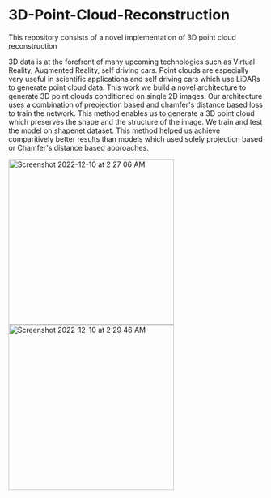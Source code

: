 # 3D-Point-Cloud-Reconstruction
This repository consists of a novel implementation of 3D point cloud reconstruction

3D data is at the forefront of many upcoming technologies such as Virtual Reality, Augmented Reality, self driving cars. Point clouds are especially very useful in scientific applications and self driving cars which use LiDARs to generate point cloud data. This work we build a novel architecture to generate 3D point clouds conditioned on single 2D images. Our architecture uses a combination of preojection based and chamfer's distance based loss to train the network. This method enables us to generate a 3D point cloud which preserves the shape and the structure of the image. We train and test the model on shapenet dataset. This method helped us achieve comparitively better results than models which used solely projection based or Chamfer's distance based approaches.


<img width="327" alt="Screenshot 2022-12-10 at 2 27 06 AM" src="https://user-images.githubusercontent.com/56645758/233227578-3533890a-d3fd-48d0-88cb-8b2c38a54acb.png">
<img width="327" alt="Screenshot 2022-12-10 at 2 29 46 AM" src="https://user-images.githubusercontent.com/56645758/233227574-acc5b34d-68f8-4df8-9f4d-27061e74dfc1.png">
